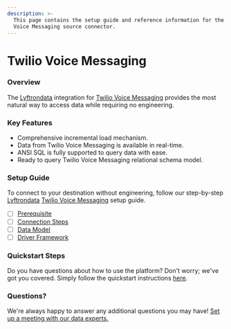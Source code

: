 ```yaml
---
description: >-
  This page contains the setup guide and reference information for the Twilio
  Voice Messaging source connector.
---
```


# Twilio Voice Messaging

### Overview

The [Lyftrondata](https://www.lyftrondata.com/) integration for [Twilio Voice Messaging](https://www.lyftrondata.com/integration/business-analytics/twillio/) provides the most natural way to access data while requiring no engineering.

### Key Features

* Comprehensive incremental load mechanism.
* Data from Twilio Voice Messaging is available in real-time.
* ANSI SQL is fully supported to query data with ease.
* Ready to query Twilio Voice Messaging relational schema model.

### Setup Guide

To connect to your destination without engineering, follow our step-by-step [Lyftrondata](https://www.lyftrondata.com/) [Twilio Voice Messaging](https://www.lyftrondata.com/integration/business-analytics/twillio/) setup guide.

* [ ] [Prerequisite](prerequisite.md)
* [ ] [Connection Steps](connection-steps.md)
* [ ] [Data Model](data-model/erd.md)
* [ ] [Driver Framework](driver-framework/)

### Quickstart Steps

Do you have questions about how to use the platform? Don't worry; we've got you covered. Simply follow the quickstart instructions [here](../../).

### Questions? <a href="#questions" id="questions"></a>

We're always happy to answer any additional questions you may have! [Set up a meeting with our data experts.](https://www.lyftrondata.com/book-a-meeting/)
